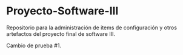 # Proyecto-Software-III
Repositorio para la administración de items de configuración y otros artefactos del proyecto final de software III.

Cambio de prueba #1.
